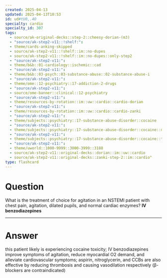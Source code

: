```yaml
---
created: 2025-04-13
updated: 2025-04-13T10:53
id: ud#tU0,.4O
specialty: cardio
specialty_id: 307
tags:
  - source/ak-original-decks::step-2::cheesy-dorian-(m3)
  - "source/ak-step2-v11::!shelf:": 
  - theme/cards-anking-skipped
  - source/ak-step2-v11::!shelf::im::no-dupes
  - source/ak-step2-v11::!shelf::im::no-dupes::only-step2
  - "source/ak-step2-v11:": 
  - theme/b&b::01-cardiology::ischemic::cad
  - "source/ak-step2-v11:": 
  - theme/b&b::03-psych::03-substance-abuse::02-substance-abuse-i
  - "source/ak-step2-v11:": 
  - theme/ome::12-psychiatry::17-addiction-2-drugs
  - "source/ak-step2-v11:": 
  - source/ome-banner::clinical::12-psychiatry
  - "source/ak-step2-v11:": 
  - theme/resources-by-rotation::im::uw::cardio::cardio-dorian
  - "source/ak-step2-v11:": 
  - theme/resources-by-rotation::im::uw::cardio::cardio-zanki
  - "source/ak-step2-v11:": 
  - theme/subjects::psychiatry::17-substance-abuse-disorder::cocaine
  - "source/ak-step2-v11:": 
  - theme/subjects::psychiatry::17-substance-abuse-disorder::cocaine::management
  - "source/ak-step2-v11:": 
  - theme/subjects::psychiatry::17-substance-abuse-disorder::cocaine::toxicity
  - "source/ak-step2-v11:": 
  - theme/uworld::1000-9999::3000-3999::3188
  - source/ak-step2-v11::original-decks::dorian::im::uw::cardio
  - source/ak-step2-v11::original-decks::zanki-step-2::im::cardio"
type: flashcard
---
```


# Question
What is the treatment of choice for agitation in an NSTEMI patient with chest pain, agitation, dilated pupils, and normal cardiac enzymes?    **IV benzodiazepines**

---

# Answer
this patient likely is experiencing cocaine toxicity; IV benzodiazepines improve symptoms of agitation, reduce myocardial O2 demand, and alleviate cardiovascular symptoms; aspirin, nitroglycerin, and CCBs are also effective by reducing thrombosis and causing vasodilation respectively (β-blockers are contraindicated)